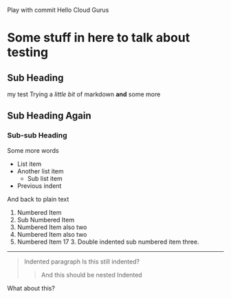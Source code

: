 Play with commit
Hello Cloud Gurus
# Some stuff in here to talk about testing
## Sub Heading
my test
Trying a _little bit_ of markdown __and__ some more
## Sub Heading Again
### Sub-sub Heading
Some more words
- List item
- Another list item
  - Sub list item
- Previous indent

And back to plain text
1. Numbered Item
  1. Sub Numbered Item
2. Numbered Item also two
2. Numbered Item also two
17. Numbered Item 17
    3. Double indented sub numbered item three.

---
> Indented paragraph
Is this still indented?
>> And this should be nested Indented

What about this?
